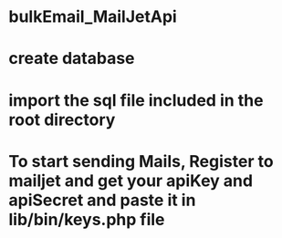 # bulkEmail_MailJetApi

# create database <bulkemail>

# import the sql file included in the root directory

# To start sending Mails, Register to mailjet and get your apiKey and apiSecret and paste it in lib/bin/keys.php file
